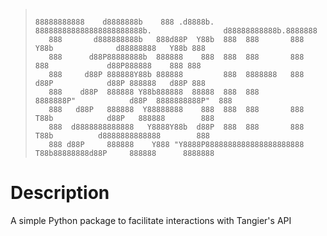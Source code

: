 >```colossal
>
>88888888888    d8888888b    888 .d8888b. 888888888888888888888888b.                d88888888888b.8888888 
>    888       d888888888b   888d88P  Y88b  888  888       888   Y88b              d88888888   Y88b 888   
>    888      d88P88888888b  888888    888  888  888       888    888             d88P888888    888 888   
>    888     d88P 888888Y88b 888888         888  8888888   888   d88P            d88P 888888   d88P 888   
>    888    d88P  888888 Y88b888888  88888  888  888       8888888P"            d88P  8888888888P"  888   
>    888   d88P   888888  Y88888888    888  888  888       888 T88b            d88P   888888        888   
>    888  d8888888888888   Y8888Y88b  d88P  888  888       888  T88b          d8888888888888        888   
>    888 d88P     888888    Y888 "Y8888P8888888888888888888888   T88b88888888d88P     888888      8888888 
>
>```

# Description

A simple Python package to facilitate interactions with Tangier's API